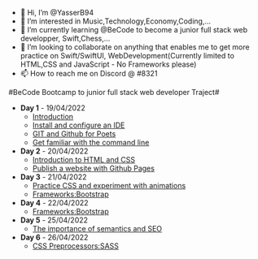 - 👋 Hi, I’m @YasserB94
- 👀 I’m interested in Music,Technology,Economy,Coding,...
- 🌱 I’m currently learning @BeCode to become a junior full stack web developper, Swift,Chess,...
- 💞️ I’m looking to collaborate on anything that enables me to get more practice on Swift/SwiftUI, WebDevelopment(Currently limited to HTML,CSS and JavaScript - No Frameworks please)
- 📫 How to reach me on Discord @ #8321

#BeCode Bootcamp to junior full stack web developer Traject#
- **Day 1** - 19/04/2022
  - [Introduction](https://becode.org/about/pedagogical-framework/)
  - [Install and configure an IDE](https://code.visualstudio.com)
  - [GIT and Github for Poets](https://www.youtube.com/playlist?list=PLRqwX-V7Uu6ZF9C0YMKuns9sLDzK6zoiV)
  - [Get familiar with the command line](https://github.com/becodeorg/ANT-Lamarr-6.35/tree/main/1.The-Field/day%202/terminal)
- **Day 2** - 20/04/2022
  - [Introduction to HTML and CSS](https://github.com/YasserB94/beCodeDay2HTML-CSS)
  - [Publish a website with Github Pages](https://yasserb94.github.io/beCodeDay2HTML-CSS/)
- **Day 3** - 21/04/2022
  - [Practice CSS and experiment with animations](https://github.com/YasserB94/Day3_Website_Git-CSS_Practice)
  - [Frameworks:Bootstrap](https://github.com/YasserB94/YasserB94-Day3_CSS_Frameworks_Bootstrap)
- **Day 4** - 22/04/2022
  - [Frameworks:Bootstrap](https://github.com/YasserB94/Day3_Bootstrap_Practice)
- **Day 5** - 25/04/2022
  - [The importance of semantics and SEO](https://github.com/YasserB94/day4_Progressive_Enhancement)
- **Day 6** - 26/04/2022
  - [CSS Preprocessors:SASS](https://github.com/YasserB94/Day_5_Challenge_SASS)
<!---
YasserB94/YasserB94 is a ✨ special ✨ repository because its `README.md` (this file) appears on your GitHub profile.
You can click the Preview link to take a look at your changes.
--->
